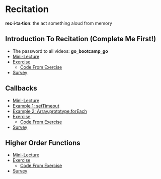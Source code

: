 # Recitation

**rec·i·ta·tion**: the act something aloud from memory


## Introduction To Recitation (Complete Me First!)

* The password to all videos: **go_bootcamp_go**
* [Mini-Lecture][intro]
* [Exercise][exer]
  * [Code From Exercise][code]
* [Survey](http://goo.gl/forms/nHE0NIU2Rr)

[intro]:https://vimeo.com/161983328
[exer]:https://vimeo.com/161983327
[code]:./addNum.js

## Callbacks

* [Mini-Lecture][callbacks]
* [Example 1: setTimeout][callbacksExample1]
* [Example 2: Array.prototype.forEach][callbacksExample2]
* [Exercise][callbacksExercise]
  * [Code From Exercise][callbackscode]
* [Survey](http://goo.gl/forms/NLjx76HXrw)

[callbacks]:https://vimeo.com/161858503
[callbacksExample1]:https://vimeo.com/161858502
[callbacksExample2]:https://vimeo.com/161858501
[callbacksExercise]:https://vimeo.com/161858500
[callbackscode]:./callbacks.js

## Higher Order Functions

* [Mini-Lecture][hof]
* [Exercise][hofExercise]
  * [Code From Exercise][hofcode]
* [Survey](http://goo.gl/forms/K42chEHhvP)

[hof]:https://vimeo.com/161983797
[hofExercise]:https://vimeo.com/161983796
[hofcode]:./createAdder.js
